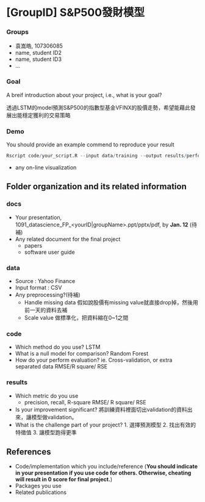# [GroupID] S&P500發財模型

### Groups
* 袁嵩皓, 107306085
* name, student ID2
* name, student ID3
* ...

### Goal
A breif introduction about your project, i.e., what is your goal?

透過LSTM的model預測S&P500的指數型基金VFINX的股價走勢，希望能藉此發展出能穩定獲利的交易策略

### Demo 
You should provide an example commend to reproduce your result
```R
Rscript code/your_script.R --input data/training --output results/performance.tsv
```
* any on-line visualization

## Folder organization and its related information

### docs
* Your presentation, 1091_datascience_FP_<yourID|groupName>.ppt/pptx/pdf, by **Jan. 12** (待補)
* Any related document for the final project
  * papers
  * software user guide

### data

* Source : Yahoo Finance
* Input format : CSV
* Any preprocessing?(待補)
  * Handle missing data   假如說股價有missing value就直接drop掉，然後用前一天的資料去補
  * Scale value  做標準化，把資料縮在0~1之間

### code

* Which method do you use? LSTM
* What is a null model for comparison? Random Forest
* How do your perform evaluation? ie. Cross-validation, or extra separated data RMSE/R square/ RSE

### results

* Which metric do you use 
  * precision, recall, R-square RMSE/ R square/ RSE
* Is your improvement significant? 將訓練資料裡面切出validation的資料出來，讓模型做validation。
* What is the challenge part of your project? 1. 選擇預測模型 2. 找出有效的特徵值 3. 讓模型跑得更準

## References
* Code/implementation which you include/reference (__You should indicate in your presentation if you use code for others. Otherwise, cheating will result in 0 score for final project.__)
* Packages you use
* Related publications


